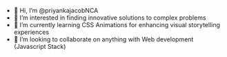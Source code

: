 - 👋 Hi, I’m @priyankajacobNCA
- 👀 I’m interested in finding innovative solutions to complex problems
- 🌱 I’m currently learning CSS Animations for enhancing visual storytelling experiences
- 💞️ I’m looking to collaborate on anything with Web development (Javascript Stack)

<!---
priyankajacobNCA/priyankajacobNCA is a ✨ special ✨ repository because its `README.md` (this file) appears on your GitHub profile.
You can click the Preview link to take a look at your changes.
--->
